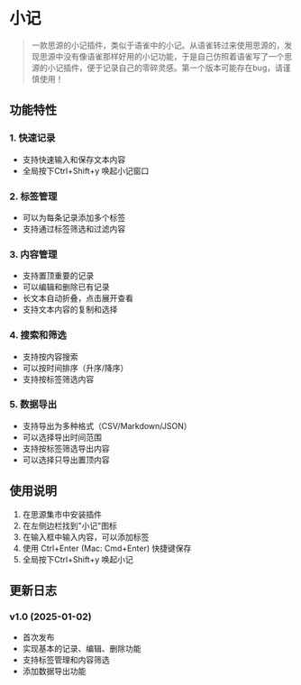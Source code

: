 # 小记

> 一款思源的小记插件，类似于语雀中的小记。从语雀转过来使用思源的，发现思源中没有像语雀那样好用的小记功能，于是自己仿照着语雀写了一个思源的小记插件，便于记录自己的零碎灵感。第一个版本可能存在bug，请谨慎使用！


## 功能特性

### 1. 快速记录
- 支持快速输入和保存文本内容
- 全局按下Ctrl+Shift+y 唤起小记窗口

### 2. 标签管理
- 可以为每条记录添加多个标签
- 支持通过标签筛选和过滤内容

### 3. 内容管理
- 支持置顶重要的记录
- 可以编辑和删除已有记录
- 长文本自动折叠，点击展开查看
- 支持文本内容的复制和选择

### 4. 搜索和筛选
- 支持按内容搜索
- 可以按时间排序（升序/降序）
- 支持按标签筛选内容

### 5. 数据导出
- 支持导出为多种格式（CSV/Markdown/JSON）
- 可以选择导出时间范围
- 支持按标签筛选导出内容
- 可以选择只导出置顶内容

## 使用说明

1. 在思源集市中安装插件
2. 在左侧边栏找到"小记"图标
3. 在输入框中输入内容，可以添加标签
4. 使用 Ctrl+Enter (Mac: Cmd+Enter) 快捷键保存
5. 全局按下Ctrl+Shift+y 唤起小记

## 更新日志

### v1.0 (2025-01-02)
- 首次发布
- 实现基本的记录、编辑、删除功能
- 支持标签管理和内容筛选
- 添加数据导出功能
